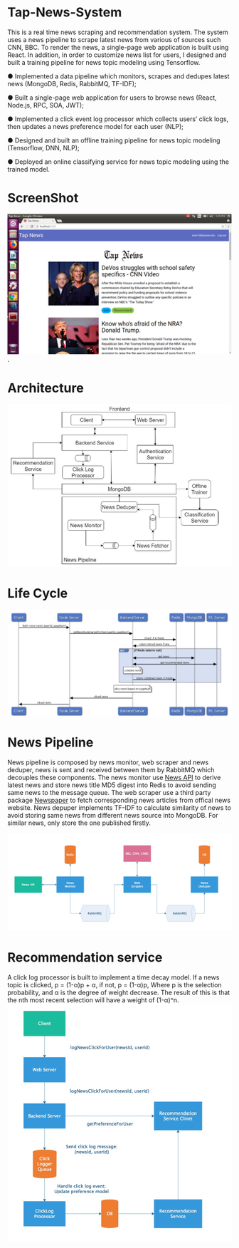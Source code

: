 # Tap-News-System
This is a real time news scraping and recommendation system. The system uses a news pipeline to scrape latest news from various of sources such CNN, BBC. To render the news, a single-page web application is built using React. In addition, in order to customize news list for users, I designed and built a training pipeline for news topic modeling using Tensorflow.

● Implemented a data pipeline which monitors, scrapes and dedupes latest news (MongoDB, Redis, RabbitMQ, TF-IDF);

● Built a single-page web application for users to browse news (React, Node.js, RPC, SOA, JWT);

● Implemented a click event log processor which collects users’ click logs, then updates a news preference model for each user (NLP);

● Designed and built an offline training pipeline for news topic modeling (Tensorflow, DNN, NLP);

● Deployed an online classifying service for news topic modeling using the trained model.
   

# ScreenShot
![image](https://github.com/tyomh/Tap-News-System/blob/master/pictures/screenshot.PNG). 

# Architecture
![image](https://github.com/tyomh/Tap-News-System/blob/master/pictures/structure.PNG)

# Life Cycle
![image](https://github.com/tyomh/Tap-News-System/blob/master/pictures/lifecycle.PNG)  

# News Pipeline  
News pipeline is composed by news monitor, web scraper and news deduper, news is sent and received between them by RabbitMQ which decouples these components. The news monitor use [News API](https://newsapi.org) to derive latest news and store news title MD5 digest into Redis to avoid sending same news to the message queue. The web scraper use a third party package [Newspaper](https://newspaper.readthedocs.io/en/latest/) to fetch corresponding news articles from offical news website. News depuper implements TF-IDF to calculate similarity of news to avoid storing same news from different news source into MongoDB. For similar news, only store the one published firstly.  

![image](https://github.com/tyomh/Tap-News-System/blob/master/pictures/newspipeline.jpeg)  

# Recommendation service 
A click log processor is built to implement a time decay model. If a news topic is clicked, p = (1-α)p + α, if not, p = (1-α)p, Where p is the selection probability, and α is the degree of weight decrease. The result of this is that the nth most recent selection will have a weight of (1-α)^n.    
![image](https://github.com/tyomh/Tap-News-System/blob/master/pictures/recommendation.jpeg)


